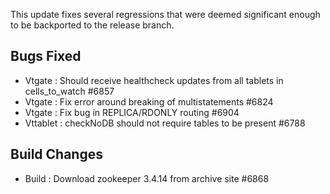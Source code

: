 This update fixes several regressions that were deemed significant enough to be backported to the release branch. 

## Bugs Fixed

* Vtgate : Should receive healthcheck updates from all tablets in cells_to_watch #6857
* Vtgate : Fix error around breaking of multistatements #6824
* Vtgate : Fix bug in REPLICA/RDONLY routing #6904
* Vttablet : checkNoDB should not require tables to be present #6788

## Build Changes

* Build : Download zookeeper 3.4.14 from archive site #6868 
